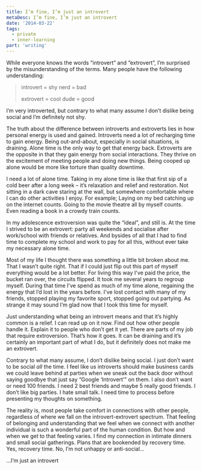```yaml
---
title: I’m fine, I’m just an introvert
metaDesc: I’m fine, I’m just an introvert
date: '2014-03-22'
tags:
  - private
  - inner-learning
part: 'writing'
---
```


While everyone knows the words “introvert” and “extrovert”, I’m surprised by the misunderstanding of the terms. Many people have the following understanding:

> introvert = shy nerd = bad
>
> extrovert = cool dude = good

I’m very introverted, but contrary to what many assume I don’t dislike being social and I’m definitely not shy.

The truth about the difference between introverts and extroverts lies in how personal energy is used and gained. Introverts need a lot of recharging time to gain energy. Being out-and-about, especially in social situations, is draining. Alone time is the only way to get that energy back. Extroverts are the opposite in that they gain energy from social interactions. They thrive on the excitement of meeting people and doing new things. Being cooped up alone would be more like torture than quality downtime.

I need a lot of alone time. Taking in my alone time is like that first sip of a cold beer after a long week – it’s relaxation and relief and restoration. Not sitting in a dark cave staring at the wall, but somewhere comfortable where I can do other activities I enjoy. For example; Laying on my bed catching up on the internet counts. Going to the movie theatre all by myself counts. Even reading a book in a crowdy train counts.

In my adolescence extroversion was quite the “ideal”, and still is. At the time I strived to be an extrovert: party all weekends and socialise after work/school with friends or relatives. And bysides of all that I had to find time to complete my school and work to pay for all this, without ever take my necessary alone time.

Most of my life I thought there was something a little bit broken about me. That I wasn’t quite right. That if I could just flip out this part of myself everything would be a lot better. For living this way I've paid the price, the bucket ran over, the circuits flipped. It took me several years to regroup myself. During that time I've spend as much of my time alone, regaining the energy that I’d lost in the years before. I've lost contact with many of my friends, stopped playing my favorite sport, stopped going out partying. As strange it may sound I’m glad now that I took this time for myself.

Just understanding what being an introvert means and that it’s highly common is a relief. I can read up on it now. Find out how other people handle it. Explain it to people who don’t get it yet. There are parts of my job that require extroversion. That’s how it goes. It can be draining and it’s certainly an important part of what I do, but it definitely does not make me an extrovert.

Contrary to what many assume, I don’t dislike being social. I just don’t want to be social *all* the time. I feel like us introverts should make business cards we could leave behind at parties when we sneak out the back door without saying goodbye that just say “Google ‘Introvert’” on them. I also don’t want or need 100 friends. I need 2 best friends and maybe 5 really good friends. I don’t like big parties. I hate small talk. I need time to process before presenting my thoughts on something.

The reality is, most people take comfort in connections with other people, regardless of where we fall on the introvert-extrovert spectrum. That feeling of belonging and understanding that we feel when we connect with another individual is such a wonderful part of the human condition. But how and when we get to that feeling varies. I find my connection in intimate dinners and small social gatherings. Plans that are bookended by recovery time. Yes, recovery time. No, I’m not unhappy or anti-social...

<span>...I’m just an introvert</span>
